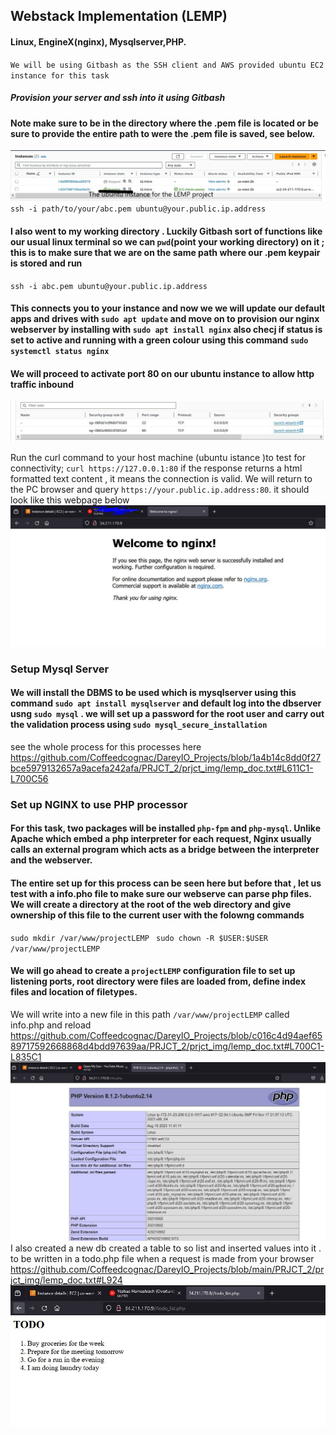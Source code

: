## Webstack Implementation (LEMP)
#### Linux, EngineX(nginx), Mysqlserver,PHP.
`We will be using Gitbash as the SSH client and AWS provided ubuntu EC2 instance for this task`
##### Provision your server and ssh into it using Gitbash
#### Note make sure to be in the directory where the .pem file is located or be sure to provide the entire path to were the .pem file is saved, see below.
![EC2](prjct_img/lemp_EC2.jpg)
` ssh -i path/to/your/abc.pem ubuntu@your.public.ip.address`
#### I also went to my working directory . Luckily Gitbash sort of functions like our usual linux terminal so we can `pwd`(point your working directory) on it ; this is to make sure that we are on the same path where our .pem keypair is stored and run
`ssh -i abc.pem ubuntu@your.public.ip.address`
#### This connects you to your instance and now we we will update our default apps and drives with `sudo apt update` and move on to provision our nginx webserver by installing with `sudo apt install nginx` also checj if status is set to active and running with a green colour using this command `sudo systemctl status nginx`
#### We will proceed to activate port 80 on our ubuntu instance to allow http traffic inbound
![port80](prjct_img/nginx_http.JPG)

Run the curl command to your host machine (ubuntu istance )to test for connectivity; `curl https://127.0.0.1:80`
if the response returns a html formatted text content , it means the connection is valid. We will return to the PC browser and query `https://your.public.ip.address:80`. it should look like this webpage below
![nginx webpage](prjct_img/nginx_img.JPG)

### Setup Mysql Server
#### We will install the DBMS to be used which is **mysqlserver** using this command `sudo apt install mysqlserver` and default log into the dbserver usng `sudo mysql` . we will set up a password for the root user and carry out the validation process using `sudo mysql_secure_installation`
see the whole process for this processes here https://github.com/Coffeedcognac/DareyIO_Projects/blob/1a4b14c8dd0f27bce5979132657a9acefa242afa/PRJCT_2/prjct_img/lemp_doc.txt#L611C1-L700C56

### Set up NGINX to use PHP processor 
#### For this task, two packages will be installed `php-fpm` and `php-mysql`. Unlike Apache which embed a php interpreter for each request, Nginx usually calls an external program which acts as a bridge between the interpreter and the webserver.
#### The entire set up for this process can be seen here but before that , let us test with a info.pho file to make sure our webserve can parse php files. We will create a directory at the root of the web directory  and give ownership of this file to the current user  with the folowng commands
`sudo mkdir /var/www/projectLEMP `
`sudo chown -R $USER:$USER /var/www/projectLEMP`
#### We will go ahead to create a `projectLEMP` configuration file to set up listening ports, root directory were files are loaded from, define index files and location of filetypes.
We will write into a new file in this path  `/var/www/projectLEMP` called info.php and reload
https://github.com/Coffeedcognac/DareyIO_Projects/blob/c016c4d94aef6589717592668868d4bdd97639aa/PRJCT_2/prjct_img/lemp_doc.txt#L700C1-L835C1
![phpinfo](prjct_img/nginx_php.JPG)
I also created  a new db created a table  to so list and inserted values into it . to be written in a todo.php file when a request is made from your browser https://github.com/Coffeedcognac/DareyIO_Projects/blob/main/PRJCT_2/prjct_img/lemp_doc.txt#L924
![mysqlfed](prjct_img/php_nginx.JPG)
